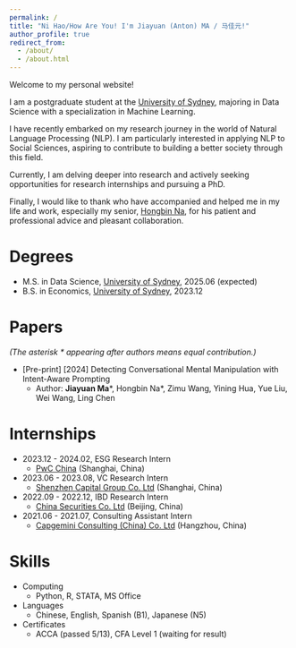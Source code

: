 ```yaml
---
permalink: /
title: "Ni Hao/How Are You! I'm Jiayuan (Anton) MA / 马佳元!"
author_profile: true
redirect_from: 
  - /about/
  - /about.html
---
```

Welcome to my personal website!

I am a postgraduate student at the [University of Sydney](https://www.sydney.edu.au/), 
majoring in Data Science with a specialization in Machine Learning.

I have recently embarked on my research journey 
in the world of Natural Language Processing (NLP).
I am particularly interested in applying NLP to Social Sciences, 
aspiring to contribute to building a better society through this field.

Currently, I am delving deeper into research 
and actively seeking opportunities for research internships and pursuing a PhD.

Finally, I would like to thank 
who have accompanied and helped me in my life and work, 
especially my senior, [Hongbin Na](https://hongbin-ze.github.io/), 
for his patient and professional advice and pleasant collaboration.

# Degrees
* M.S. in Data Science, [University of Sydney](https://www.sydney.edu.au/), 2025.06 (expected)
* B.S. in Economics, [University of Sydney](https://www.sydney.edu.au/), 2023.12

# Papers
*(The  asterisk \* appearing after authors means equal contribution.)*
* [Pre-print] [2024] Detecting Conversational Mental Manipulation with Intent-Aware Prompting
  * Author: **Jiayuan Ma**\*, Hongbin Na\*, Zimu Wang, Yining Hua, Yue Liu, Wei Wang, Ling Chen

# Internships
* 2023.12 - 2024.02, ESG Research Intern
  * [PwC China](https://www.pwccn.com/en.html) (Shanghai, China)
* 2023.06 - 2023.08, VC Research Intern
  * [Shenzhen Capital Group Co. Ltd](https://www.szvc.com.cn/en) (Shanghai, China)
* 2022.09 - 2022.12, IBD Research Intern
  * [China Securities Co. Ltd](https://www.group.citic/en/) (Beijing, China)
* 2021.06 - 2021.07, Consulting Assistant Intern
  * [Capgemini Consulting (China) Co. Ltd](https://www.capgemini.com/cn-zh) (Hangzhou, China)

# Skills
* Computing
  * Python, R, STATA, MS Office
* Languages
  * Chinese, English, Spanish (B1), Japanese (N5)
* Certificates
  * ACCA (passed 5/13), CFA Level 1 (waiting for result)